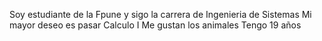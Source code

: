 Soy estudiante de la Fpune y sigo la carrera de Ingenieria de Sistemas
Mi mayor deseo es pasar Calculo I
Me gustan los animales
Tengo 19 años

